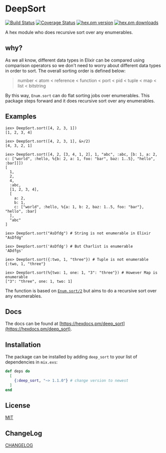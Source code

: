 # DeepSort

[![Build Status](https://travis-ci.org/Maples7/ex_deep_sort.svg?branch=master)](https://travis-ci.org/Maples7/ex_deep_sort)
[![Coverage Status](https://coveralls.io/repos/github/Maples7/ex_deep_sort/badge.svg?branch=master)](https://coveralls.io/github/Maples7/ex_deep_sort?branch=master)
[![hex.pm version](https://img.shields.io/hexpm/v/deep_sort.svg)](https://hex.pm/packages/deep_sort)
[![hex.pm downloads](https://img.shields.io/hexpm/dt/deep_sort.svg)](https://hex.pm/packages/deep_sort)

A hex module who does recursive sort over any enumerables.

## why?

As we all know, different data types in Elixir can be compared using comparison operators so we don't need to worry about different data types in order to sort. The overall sorting order is defined below:

> number < atom < reference < function < port < pid < tuple < map < list < bitstring

By this way, `Enum.sort` can do flat sorting jobs over enumerables. This package steps forward and it does recursive sort over any enumerables.

## Examples

```shell
iex> DeepSort.sort([4, 2, 3, 1])
[1, 2, 3, 4]

iex> DeepSort.sort([4, 2, 3, 1], &>/2)
[4, 3, 2, 1]

iex> DeepSort.sort([4, 2, [3, 4, 1, 2], 1, "abc", :abc, [b: 1, a: 2, c: ["world", :hello, %{b: 2, a: 1, foo: "bar", baz: 1..5}, "hello", :bar]]])
[
  1,
  2,
  4,
  :abc,
  [1, 2, 3, 4],
  [
    a: 2,
    b: 1,
    c: ["world", :hello, %{a: 1, b: 2, baz: 1..5, foo: "bar"}, "hello", :bar]
  ],
  "abc"
]

iex> DeepSort.sort("AsDfdg") # String is not enumerable in Elixir
"AsDfdg"

iex> DeepSort.sort('AsDfdg') # But Charlist is enumerable
'ADdfgs'

iex> DeepSort.sort({:two, 1, "three"}) # Tuple is not enumerable
{:two, 1, "three"}

iex> DeepSort.sort(%{two: 1, one: 1, "3": "three"}) # However Map is enumerable
["3": "three", one: 1, two: 1]
```

The function is based on [`Enum.sort/2`](https://hexdocs.pm/elixir/Enum.html#sort/2) but aims to do a recursive sort over any enumerables.

## Docs

The docs can be found at [https://hexdocs.pm/deep_sort](https://hexdocs.pm/deep_sort).

## Installation

The package can be installed
by adding `deep_sort` to your list of dependencies in `mix.exs`:

```elixir
def deps do
  [
    {:deep_sort, "~> 1.1.0"} # change version to newest
  ]
end
```

## License

[MIT](https://github.com/Maples7/ex_deep_sort/blob/master/LICENSE)

## ChangeLog

[CHANGELOG](https://github.com/Maples7/ex_deep_sort/blob/master/CHANGELOG.md)
